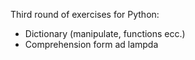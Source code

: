 Third round of exercises for Python:
- Dictionary (manipulate, functions ecc.)
- Comprehension form ad lampda

